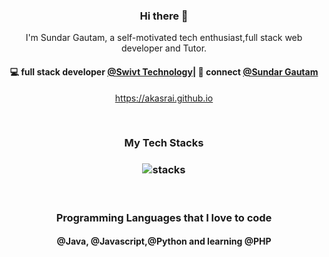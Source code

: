 <h3 align="center"> Hi there 👋</h3>

<p align="center">
I'm Sundar Gautam, a self-motivated tech enthusiast,full stack web developer and Tutor.
</p>

<h4 align="center">
💻 full stack developer <a href="https://www.goswivt.com/">@Swivt Technology</a>| 💬 connect <a href="https://www.linkedin.com/in/sundargautam/">@Sundar Gautam</a>
</h4>
<p  align="center">
<a href="https://akasrai.github.io/">https://akasrai.github.io</a>
</p>

<br/>
<h3 align="center">
My Tech Stacks
</h3>

<h3 align="center">
<img src="https://www.mindinventory.com/blog/wp-content/uploads/2021/06/mern-stack.png" alt="stacks"/>
</h3>

<br/>
<h3 align="center">
Programming Languages that I love to code
</h3>

<h4 align="center">
@Java, @Javascript,@Python and learning @PHP
</h4>

